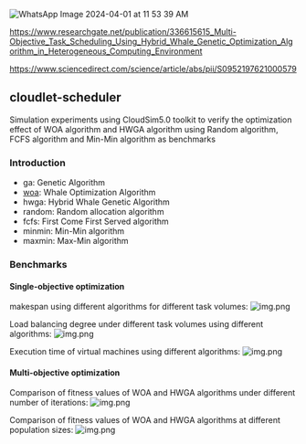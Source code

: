![WhatsApp Image 2024-04-01 at 11 53 39 AM](https://github.com/ArkS0001/CloudSim/assets/113760964/c4db21bb-66d1-4a58-ab8e-5545fe8a35e5)



https://www.researchgate.net/publication/336615615_Multi-Objective_Task_Scheduling_Using_Hybrid_Whale_Genetic_Optimization_Algorithm_in_Heterogeneous_Computing_Environment

https://www.sciencedirect.com/science/article/abs/pii/S0952197621000579
## cloudlet-scheduler
Simulation experiments using CloudSim5.0 toolkit to verify the optimization effect of WOA algorithm and HWGA algorithm using Random algorithm, FCFS algorithm and Min-Min algorithm as benchmarks

### Introduction
- ga: Genetic Algorithm
- [woa](https://github.com/LA4AM12/WOA): Whale Optimization Algorithm
- hwga: Hybrid Whale Genetic Algorithm
- random: Random allocation algorithm
- fcfs: First Come First Served algorithm
- minmin: Min-Min algorithm
- maxmin: Max-Min algorithm

### Benchmarks
#### Single-objective optimization
makespan using different algorithms for different task volumes:
![img.png](.github/images/img1.png)


Load balancing degree under different task volumes using different algorithms:
![img.png](.github/images/img2.png)


Execution time of virtual machines using different algorithms:
![img.png](.github/images/img3.png)

#### Multi-objective optimization
Comparison of fitness values of WOA and HWGA algorithms under different number of iterations:
![img.png](.github/images/img4.png)


Comparison of fitness values of WOA and HWGA algorithms at different population sizes:
![img.png](.github/images/img5.png)
